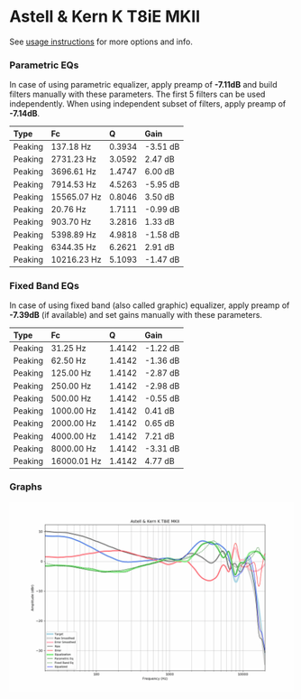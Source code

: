 # Astell & Kern K T8iE MKII
See [usage instructions](https://github.com/jaakkopasanen/AutoEq#usage) for more options and info.

### Parametric EQs
In case of using parametric equalizer, apply preamp of **-7.11dB** and build filters manually
with these parameters. The first 5 filters can be used independently.
When using independent subset of filters, apply preamp of **-7.14dB**.

| Type    | Fc          |      Q | Gain     |
|:--------|:------------|:-------|:---------|
| Peaking | 137.18 Hz   | 0.3934 | -3.51 dB |
| Peaking | 2731.23 Hz  | 3.0592 | 2.47 dB  |
| Peaking | 3696.61 Hz  | 1.4747 | 6.00 dB  |
| Peaking | 7914.53 Hz  | 4.5263 | -5.95 dB |
| Peaking | 15565.07 Hz | 0.8046 | 3.50 dB  |
| Peaking | 20.76 Hz    | 1.7111 | -0.99 dB |
| Peaking | 903.70 Hz   | 3.2816 | 1.33 dB  |
| Peaking | 5398.89 Hz  | 4.9818 | -1.58 dB |
| Peaking | 6344.35 Hz  | 6.2621 | 2.91 dB  |
| Peaking | 10216.23 Hz | 5.1093 | -1.47 dB |

### Fixed Band EQs
In case of using fixed band (also called graphic) equalizer, apply preamp of **-7.39dB**
(if available) and set gains manually with these parameters.

| Type    | Fc          |      Q | Gain     |
|:--------|:------------|:-------|:---------|
| Peaking | 31.25 Hz    | 1.4142 | -1.22 dB |
| Peaking | 62.50 Hz    | 1.4142 | -1.36 dB |
| Peaking | 125.00 Hz   | 1.4142 | -2.87 dB |
| Peaking | 250.00 Hz   | 1.4142 | -2.98 dB |
| Peaking | 500.00 Hz   | 1.4142 | -0.55 dB |
| Peaking | 1000.00 Hz  | 1.4142 | 0.41 dB  |
| Peaking | 2000.00 Hz  | 1.4142 | 0.65 dB  |
| Peaking | 4000.00 Hz  | 1.4142 | 7.21 dB  |
| Peaking | 8000.00 Hz  | 1.4142 | -3.31 dB |
| Peaking | 16000.01 Hz | 1.4142 | 4.77 dB  |

### Graphs
![](./Astell%20&%20Kern%20K%20T8iE%20MKII.png)